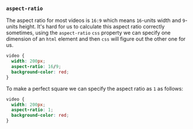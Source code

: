### `aspect-ratio`

The aspect ratio for most videos is `16:9` which means `16`-units width and `9`-units height. It's hard for us to calculate this aspect ratio correctly sometimes, using the `aspect-ratio` `css` property we can specify one dimension of an `html` element and then `css` will figure out the other one for us.

```css
video {
  width: 200px;
  aspect-ratio: 16/9;
  background-color: red;
}
```

To make a perfect square we can specify the aspect ratio as `1` as follows:

```css
video {
  width: 200px;
  aspect-ratio: 1;
  background-color: red;
}
```
